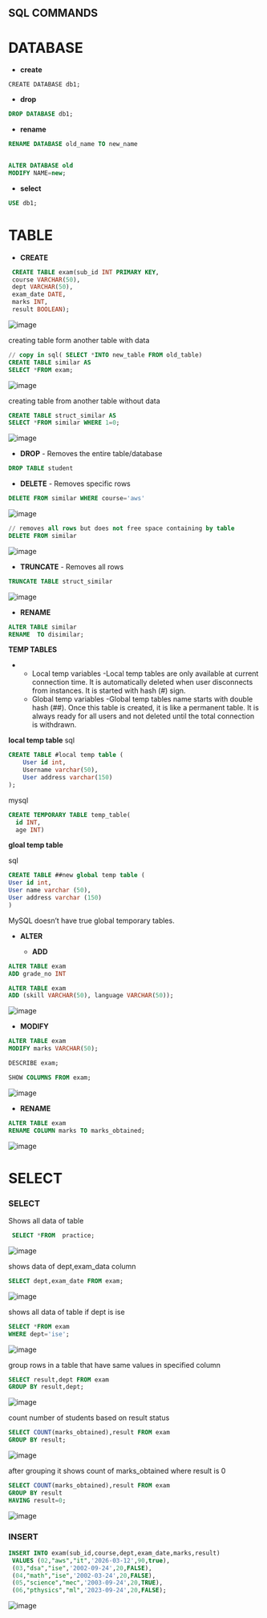## SQL COMMANDS

# DATABASE

- **create**

```slq
CREATE DATABASE db1;
```
- **drop**

```sql
DROP DATABASE db1;
```

- **rename**

```sql
RENAME DATABASE old_name TO new_name
```
```sql

ALTER DATABASE old
MODIFY NAME=new;
```

- **select**

```sql
USE db1;
```

# TABLE 

- **CREATE**

```sql
 CREATE TABLE exam(sub_id INT PRIMARY KEY, 
 course VARCHAR(50),
 dept VARCHAR(50),
 exam_date DATE,
 marks INT,
 result BOOLEAN);
```
![image](https://github.com/user-attachments/assets/310c9f53-2e6e-4f39-82b3-d3ddbabc1fbd)

creating table form another table with data

```sql
// copy in sql( SELECT *INTO new_table FROM old_table)
CREATE TABLE similar AS
SELECT *FROM exam;
```
![image](https://github.com/user-attachments/assets/a421293f-1fa6-476c-af00-abd9a12bbee5)


creating table from another table  without data

```sql
CREATE TABLE struct_similar AS
SELECT *FROM similar WHERE 1=0;
```

![image](https://github.com/user-attachments/assets/446f6439-2f83-498d-869c-30a4fa58152b)

- **DROP**  - Removes the entire table/database

```sql
DROP TABLE student
```
- **DELETE**  - Removes specific rows

```sql
DELETE FROM similar WHERE course='aws'
```

![image](https://github.com/user-attachments/assets/26c91787-86d8-4705-b1be-bc6b74c8669d)

```sql
// removes all rows but does not free space containing by table 
DELETE FROM similar
 ```

![image](https://github.com/user-attachments/assets/956819f9-4273-4e1a-9fc2-242b5b85629b)


- **TRUNCATE** - Removes all rows

```sql
TRUNCATE TABLE struct_similar
```

![image](https://github.com/user-attachments/assets/9314d4fc-f944-4cf4-bae4-5bf680a4c8bb)


 - **RENAME**

```sql
ALTER TABLE similar
RENAME  TO disimilar;
```

**TEMP TABLES**

 -  - Local temp variables -Local temp tables are only available at current connection time. It is automatically deleted when user disconnects from instances. It is started with hash (#) sign.
    - Global temp variables -Global temp tables name starts with double hash (##). Once this table is created, it is like a permanent table. It is always ready for all users and not deleted until the total connection is withdrawn.
  
**local temp table**
sql
```sql
CREATE TABLE #local temp table (  
    User id int,  
    Username varchar(50),  
    User address varchar(150)  
);

```
mysql
```sql
CREATE TEMPORARY TABLE temp_table(
  id INT,
  age INT)
```

**gloal temp table**

sql

```sql
CREATE TABLE ##new global temp table (  
User id int,  
User name varchar (50),  
User address varchar (150)  
)
```


MySQL doesn’t have true global temporary tables.

- **ALTER**

    - **ADD**
 ```sql
ALTER TABLE exam
ADD grade_no INT
```

```sql
ALTER TABLE exam
ADD (skill VARCHAR(50), language VARCHAR(50));
```

![image](https://github.com/user-attachments/assets/419c4ac4-914d-441c-a047-69be60e4bc0b)

   - **MODIFY**
```sql
ALTER TABLE exam
MODIFY marks VARCHAR(50);
```

```sql
DESCRIBE exam;
```

```sql
SHOW COLUMNS FROM exam;
```

![image](https://github.com/user-attachments/assets/04806cdc-fb6d-45da-8c58-d8d6fb4e2b92)

  - **RENAME**

```sql
ALTER TABLE exam
RENAME COLUMN marks TO marks_obtained;
```

![image](https://github.com/user-attachments/assets/9fecf4fe-0171-474f-9e1b-28ff617ff790)

# SELECT

### SELECT

Shows all data  of table

```sql
 SELECT *FROM  practice;
```
![image](https://github.com/user-attachments/assets/f6d64dbb-427c-4cd3-b96d-047ff80bcd0b)


shows data of dept,exam_data column
```sql
SELECT dept,exam_date FROM exam;
```

![image](https://github.com/user-attachments/assets/5aaed1a0-dd3f-496d-a869-59519dc7eb94)

shows all data of table if dept is ise

```sql
SELECT *FROM exam
WHERE dept='ise';
```

![image](https://github.com/user-attachments/assets/08a6fbf0-1dc5-43f5-8d37-166e94b4f52f)


group rows in a table that have same values in specified column

```sql
SELECT result,dept FROM exam
GROUP BY result,dept;
```
![image](https://github.com/user-attachments/assets/760ea679-2d4e-4caa-b737-4ea1677fdb53)

count number of students based on result status
```sql
SELECT COUNT(marks_obtained),result FROM exam
GROUP BY result;
```

![image](https://github.com/user-attachments/assets/bf048e1f-e8dc-41ad-b552-32abcec8d399)

after grouping it shows count of marks_obtained  where result is 0
```sql
SELECT COUNT(marks_obtained),result FROM exam
GROUP BY result
HAVING result=0;
```
![image](https://github.com/user-attachments/assets/4f29f490-3dfb-4321-b5ad-012f256edc78)





### INSERT

```sql
INSERT INTO exam(sub_id,course,dept,exam_date,marks,result)
 VALUES (02,"aws","it",'2026-03-12',90,true),
 (03,"dsa","ise",'2002-09-24',20,FALSE),
 (04,"math","ise",'2002-03-24',20,FALSE),
 (05,"science","mec",'2003-09-24',20,TRUE),
 (06,"pthysics","ml",'2023-09-24',20,FALSE);

```

![image](https://github.com/user-attachments/assets/eb874bd7-3ef5-463a-ba2f-72cd86959fcd)




